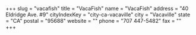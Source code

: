 +++
slug = "vacafish"
title = "VacaFish"
name = "VacaFish"
address = "40 Eldridge Ave. #9"
cityIndexKey = "city-ca-vacaville"
city = "Vacaville"
state = "CA"
postal = "95688"
website = ""
phone = "707 447-5482"
fax = ""
+++
